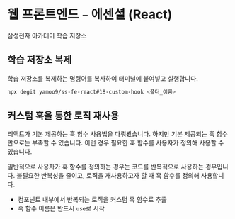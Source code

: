 # 웹 프론트엔드﹣에센셜 (React)

삼성전자 아카데미 학습 저장소

## 학습 저장소 복제

학습 저장소를 복제하는 명령어를 복사하여 터미널에 붙여넣고 실행합니다.

```sh
npx degit yamoo9/ss-fe-react#18-custom-hook <폴더_이름>
```

## 커스텀 훅을 통한 로직 재사용

리액트가 기본 제공하는 훅 함수 사용법을 다뤄봤습니다.
하지만 기본 제공되는 훅 함수만으로는 부족할 수 있습니다. 
이런 경우 필요한 훅 함수를 사용자가 정의해 사용할 수 있습니다.

일반적으로 사용자가 훅 함수를 정의하는 경우는 코드를 반복적으로 사용하는 경우입니다.
불필요한 반복성을 줄이고, 로직을 재사용하고자 할 때 훅 함수를 정의해 사용합니다.

- 컴포넌트 내부에서 반복되는 로직을 커스텀 훅 함수로 추출
- 훅 함수 이름은 반드시 `use`로 시작